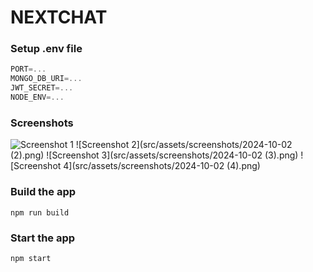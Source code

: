 # NEXTCHAT 

### Setup .env file

```js
PORT=...
MONGO_DB_URI=...
JWT_SECRET=...
NODE_ENV=...
```

### Screenshots

![Screenshot 1](src/assets/screenshots/2024-10-02.png)
![Screenshot 2](src/assets/screenshots/2024-10-02 (2).png)
![Screenshot 3](src/assets/screenshots/2024-10-02 (3).png)
![Screenshot 4](src/assets/screenshots/2024-10-02 (4).png)


### Build the app

```shell
npm run build
```

### Start the app

```shell
npm start
```
